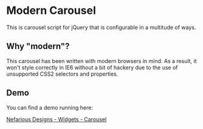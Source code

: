 Modern Carousel
===============

This is carousel script for jQuery that is configurable in a multitude of ways.

Why "modern"?
-------------

This carousel has been written with modern browsers in mind. As a result, it won't style correctly in IE6 without a bit of hackery due to the use of unsupported CSS2 selectors and properties.

Demo
----

You can find a demo running here:

[Nefarious Designs - Widgets - Carousel](http://nefariousdesigns.co.uk/projects/widgets/carousel/demo.html)
